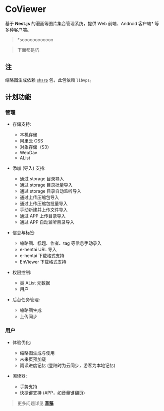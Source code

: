 # CoViewer

基于 **Nest.js** 的漫画等图片集合管理系统，提供 Web 前端、Android 客户端* 等多种客户端。

> *sooooooooooon

> 下面都是坑

## 注

缩略图生成依赖 [`sharp`](https://sharp.pixelplumbing.com/) 包，此包依赖 `libvps`。

## 计划功能

### 管理

- 存储支持:

    - 本机存储
    - 阿里云 OSS
    - 对象存储（S3）
    - WebDav
    - AList

- 添加 (导入) 支持: 

    - 通过 storage 目录导入
    - 通过 storage 目录批量导入
    - 通过 storage 目录自动监听导入
    - 通过上传压缩包导入
    - 通过上传压缩包批量导入
    - 手动新建并上传文件导入
    - 通过 APP 上传目录导入
    - 通过 APP 自动监听目录导入

- 信息与标签:

    - 缩略图、标题、作者、tag 等信息手动录入
    - e-hentai URL 导入
    - e-hentai 下载格式支持
    - EhViewer 下载格式支持

- 权限控制:

    - 类 AList 元数据
    - 用户

- 后台任务管理:

    - 缩略图生成
    - 上传同步

### 用户

- 体验优化:

    - 缩略图生成与使用
    - 未来页预加载
    - 阅读进度记忆 (登陆时为云同步，游客为本地记忆)

- 阅读器:

    - 手势支持
    - 快捷键支持 (APP，如音量键翻页)

> 更多问题详见 [**草稿**](DRAFT.md)